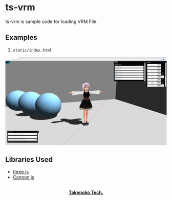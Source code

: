 # ts-vrm

ts-vrm is sample code for loading VRM File.

## Examples

1. `static/index.html`

![ts-vrm](./.github/snapshot.png)

## Libraries Used

-   [three.js](https://threejs.org/)
-   [Cannon.js](http://www.cannonjs.org/)

<p align="center">
  <br>
  <a href=""><strong>Takenoko Tech.</strong></a>
</p>
